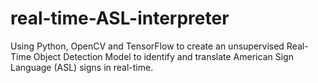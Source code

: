 # real-time-ASL-interpreter
Using Python, OpenCV and TensorFlow to create an unsupervised Real-Time Object Detection Model to identify and translate American Sign Language (ASL) signs in real-time. 
